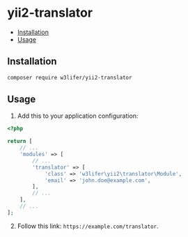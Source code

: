# yii2-translator

- [Installation](#installation)
- [Usage](#usage)

## Installation

``` sh
composer require w3lifer/yii2-translator
```

## Usage

1. Add this to your application configuration:

``` php
<?php

return [
    // ...
    'modules' => [
        // ...
        'translator' => [
            'class' => 'w3lifer\yii2\translator\Module',
            'email' => 'john.doe@example.com',
        ],
        // ...
    ],
    // ...
];
```

2. Follow this link: `https://example.com/translator`.
